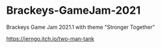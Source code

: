 # Brackeys-GameJam-2021
Brackeys Game Jam 2021.1 with theme "Stronger Together"

https://jerngo.itch.io/two-man-tank
